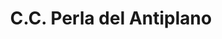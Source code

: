 ---
title: "C.C. Perla del Antiplano"
url: /miraflores/c-c-perla-del-antiplano/
shop: Einkaufszentrum
---